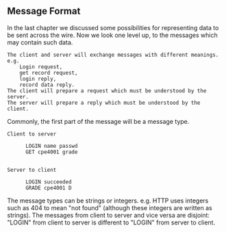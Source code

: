 ## Message Format

 In the last chapter we discussed some possibilities for representing data to be sent across the wire. Now we look one level up, to the messages which may contain such data.

    The client and server will exchange messages with different meanings. e.g.
        Login request,
        get record request,
        login reply,
        record data reply. 
    The client will prepare a request which must be understood by the server.
    The server will prepare a reply which must be understood by the client. 

Commonly, the first part of the message will be a message type.

    Client to server

          LOGIN name passwd
          GET cpe4001 grade
          

    Server to client

          LOGIN succeeded
          GRADE cpe4001 D
          

The message types can be strings or integers. e.g. HTTP uses integers such as 404 to mean "not found" (although these integers are written as strings). The messages from client to server and vice versa are disjoint: "LOGIN" from client to server is different to "LOGIN" from server to client. 